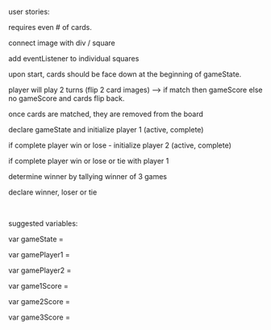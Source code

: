 
user stories:

requires even # of cards.

connect image with div / square

add eventListener to individual squares

upon start, cards should be face down at the beginning of gameState.


player will play 2 turns (flip 2 card images) --> if match then gameScore
else no gameScore and cards flip back.


once cards are matched, they are removed from the board



declare gameState and initialize player 1 (active, complete)

if complete player win or lose -  initialize player 2 (active, complete)

if complete player win or lose or tie with player 1

determine winner by tallying winner of 3 games

declare winner, loser or tie

<br>

suggested variables:

var gameState =

var gamePlayer1 =

var gamePlayer2 =

var game1Score =

var game2Score =

var game3Score =
